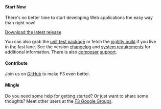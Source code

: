 #### Start Now

There's no better time to start developing Web applications the easy way than right now!

<a class="btn btn-success" href="https://github.com/bcosca/fatfree/archive/master.zip">
	<i class="fa fa-download"></i> Download <span class="hidden-sm">the latest release</span>
</a>

You can also grab the [unit test package](https://github.com/bcosca/fatfree/archive/dev.zip "unit test package @ GitHub") or fetch the [nightly build](https://github.com/bcosca/fatfree-core "dev package @ GitHub") if you live in the fast lane. See the version [changelog](https://github.com/bcosca/fatfree-core/blob/master/CHANGELOG.md) and
[system requirements](system-requirements) for additional information. There is also [composer](https://packagist.org/packages/bcosca/fatfree) [support](https://packagist.org/packages/bcosca/fatfree-core).


#### Contribute

Join us on [GitHub](https://github.com/bcosca/fatfree) to make F3 even better.


#### Mingle

Do you need some help for getting started? Or just want to share some thoughts? Meet other users
at the [F3 Google Groups](https://groups.google.com/forum/#!forum/f3-framework).
